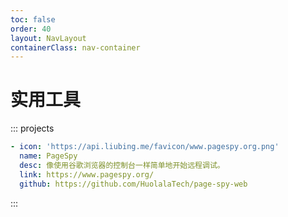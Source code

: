 ```yaml
---
toc: false
order: 40
layout: NavLayout
containerClass: nav-container
---
```


# 实用工具

::: projects

```yaml
- icon: 'https://api.liubing.me/favicon/www.pagespy.org.png'
  name: PageSpy
  desc: 像使用谷歌浏览器的控制台一样简单地开始远程调试。
  link: https://www.pagespy.org/
  github: https://github.com/HuolalaTech/page-spy-web
```

:::
